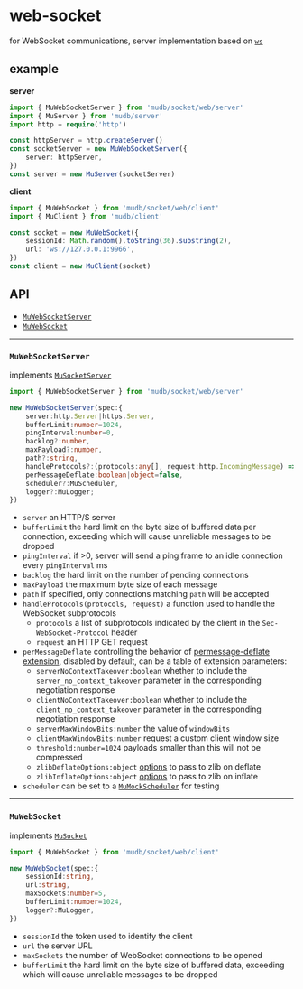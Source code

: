 # web-socket
for WebSocket communications, server implementation based on [`ws`](https://github.com/websockets/ws)

## example

**server**

```ts
import { MuWebSocketServer } from 'mudb/socket/web/server'
import { MuServer } from 'mudb/server'
import http = require('http')

const httpServer = http.createServer()
const socketServer = new MuWebSocketServer({
    server: httpServer,
})
const server = new MuServer(socketServer)
```

**client**

```ts
import { MuWebSocket } from 'mudb/socket/web/client'
import { MuClient } from 'mudb/client'

const socket = new MuWebSocket({
    sessionId: Math.random().toString(36).substring(2),
    url: 'ws://127.0.0.1:9966',
})
const client = new MuClient(socket)
```

## API
* [`MuWebSocketServer`](#muwebsocketserver)
* [`MuWebSocket`](#muwebsocket)

---

### `MuWebSocketServer`
implements [`MuSocketServer`](../README#musocketserver)

```ts
import { MuWebSocketServer } from 'mudb/socket/web/server'

new MuWebSocketServer(spec:{
    server:http.Server|https.Server,
    bufferLimit:number=1024,
    pingInterval:number=0,
    backlog?:number,
    maxPayload?:number,
    path?:string,
    handleProtocols?:(protocols:any[], request:http.IncomingMessage) => any,
    perMessageDeflate:boolean|object=false,
    scheduler?:MuScheduler,
    logger?:MuLogger;
})
```
* `server` an HTTP/S server
* `bufferLimit` the hard limit on the byte size of buffered data per connection, exceeding which will cause unreliable messages to be dropped
* `pingInterval` if >0, server will send a ping frame to an idle connection every `pingInterval` ms
* `backlog` the hard limit on the number of pending connections
* `maxPayload` the maximum byte size of each message
* `path` if specified, only connections matching `path` will be accepted
* `handleProtocols(protocols, request)` a function used to handle the WebSocket subprotocols
    * `protocols` a list of subprotocols indicated by the client in the `Sec-WebSocket-Protocol` header
    * `request` an HTTP GET request
* `perMessageDeflate` controlling the behavior of [permessage-deflate extension](https://tools.ietf.org/html/draft-ietf-hybi-permessage-compression-19#page-15), disabled by default, can be a table of extension parameters:
    * `serverNoContextTakeover:boolean` whether to include the `server_no_context_takeover` parameter in the corresponding
   negotiation response
    * `clientNoContextTakeover:boolean` whether to include the `client_no_context_takeover` parameter in the corresponding
   negotiation response
    * `serverMaxWindowBits:number` the value of `windowBits`
    * `clientMaxWindowBits:number` request a custom client window size
    * `threshold:number=1024` payloads smaller than this will not be compressed
    * `zlibDeflateOptions:object` [options](https://nodejs.org/api/zlib.html#zlib_class_options) to pass to zlib on deflate
    * `zlibInflateOptions:object` [options](https://nodejs.org/api/zlib.html#zlib_class_options) to pass to zlib on inflate
* `scheduler` can be set to a [`MuMockScheduler`](../../scheduler/README#mumockscheduler) for testing

---

### `MuWebSocket`
implements [`MuSocket`](../README#musocket)

```ts
import { MuWebSocket } from 'mudb/socket/web/client'

new MuWebSocket(spec:{
    sessionId:string,
    url:string,
    maxSockets:number=5,
    bufferLimit:number=1024,
    logger?:MuLogger,
})
```
* `sessionId` the token used to identify the client
* `url` the server URL
* `maxSockets` the number of WebSocket connections to be opened
* `bufferLimit` the hard limit on the byte size of buffered data, exceeding which will cause unreliable messages to be dropped
